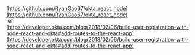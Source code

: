 [https://github.com/RyanGao67/okta_react_node](https://github.com/RyanGao67/okta_react_node)   
ref:   
[https://developer.okta.com/blog/2018/02/06/build-user-registration-with-node-react-and-okta#add-routes-to-the-react-app](https://developer.okta.com/blog/2018/02/06/build-user-registration-with-node-react-and-okta#add-routes-to-the-react-app)
